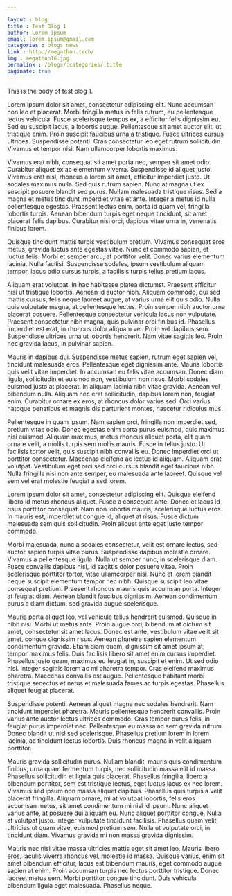 ```yaml
---

layout : blog
title : Test Blog 1
author: Lorem ipsum
email: lorem.ipsum@gmail.com
categories : blogs news
link : http://megathon.tech/
img : megathon16.jpg
permalink : /blogs/:categories/:title
paginate: true
---
```


This is the body of test blog 1.



Lorem ipsum dolor sit amet, consectetur adipiscing elit. Nunc accumsan non leo et placerat. Morbi fringilla metus in felis rutrum, eu pellentesque lectus vehicula. Fusce scelerisque tempus ex, a efficitur felis dignissim eu. Sed eu suscipit lacus, a lobortis augue. Pellentesque sit amet auctor elit, ut tristique enim. Proin suscipit faucibus urna a tristique. Fusce ultrices cursus ultrices. Suspendisse potenti. Cras consectetur leo eget rutrum sollicitudin. Vivamus et tempor nisi. Nam ullamcorper lobortis maximus.

Vivamus erat nibh, consequat sit amet porta nec, semper sit amet odio. Curabitur aliquet ex ac elementum viverra. Suspendisse id aliquet justo. Vivamus erat nisl, rhoncus a lorem sit amet, efficitur imperdiet justo. Ut sodales maximus nulla. Sed quis rutrum sapien. Nunc at magna ut ex suscipit posuere blandit sed purus. Nullam malesuada tristique risus. Sed a magna et metus tincidunt imperdiet vitae et ante. Integer a metus id nulla pellentesque egestas. Praesent lectus enim, porta id quam vel, fringilla lobortis turpis. Aenean bibendum turpis eget neque tincidunt, sit amet placerat felis dapibus. Curabitur nisi orci, dapibus vitae urna in, venenatis finibus lorem.

Quisque tincidunt mattis turpis vestibulum pretium. Vivamus consequat eros metus, gravida luctus ante egestas vitae. Nunc et commodo sapien, et luctus felis. Morbi et semper arcu, at porttitor velit. Donec varius elementum lacinia. Nulla facilisi. Suspendisse sodales, ipsum vestibulum aliquam tempor, lacus odio cursus turpis, a facilisis turpis tellus pretium lacus.

Aliquam erat volutpat. In hac habitasse platea dictumst. Praesent efficitur nisi ut tristique lobortis. Aenean id auctor nibh. Aliquam commodo, dui sed mattis cursus, felis neque laoreet augue, at varius urna elit quis odio. Nulla quis vulputate magna, at pellentesque lectus. Proin semper nibh auctor urna placerat posuere. Pellentesque consectetur vehicula lacus non vulputate. Praesent consectetur nibh magna, quis pulvinar orci finibus id. Phasellus imperdiet est erat, in rhoncus dolor aliquam vel. Proin vel dapibus sem. Suspendisse ultrices urna ut lobortis hendrerit. Nam vitae sagittis leo. Proin nec gravida lacus, in pulvinar sapien.

Mauris in dapibus dui. Suspendisse metus sapien, rutrum eget sapien vel, tincidunt malesuada eros. Pellentesque eget dignissim ante. Mauris lobortis quis velit vitae imperdiet. In accumsan eu felis vitae accumsan. Donec diam ligula, sollicitudin et euismod non, vestibulum non risus. Morbi sodales euismod justo at placerat. In aliquam lacinia nibh vitae gravida. Aenean vel bibendum nulla. Aliquam nec erat sollicitudin, dapibus lorem non, feugiat enim. Curabitur ornare ex eros, at rhoncus dolor varius sed. Orci varius natoque penatibus et magnis dis parturient montes, nascetur ridiculus mus.

Pellentesque in quam ipsum. Nam sapien orci, fringilla non imperdiet sed, pretium vitae odio. Donec egestas enim porta purus euismod, quis maximus nisi euismod. Aliquam maximus, metus rhoncus aliquet porta, elit quam ornare velit, a mollis turpis sem mollis mauris. Fusce in tellus justo. Ut facilisis tortor velit, quis suscipit nibh convallis eu. Donec imperdiet orci ut porttitor consectetur. Maecenas eleifend ac lectus id aliquam. Aliquam erat volutpat. Vestibulum eget orci sed orci cursus blandit eget faucibus nibh. Nulla fringilla nisi non ante semper, eu malesuada ante laoreet. Quisque vel sem vel erat molestie feugiat a sed lorem.

Lorem ipsum dolor sit amet, consectetur adipiscing elit. Quisque eleifend libero id metus rhoncus aliquet. Fusce a consequat ante. Donec et lacus id risus porttitor consequat. Nam non lobortis mauris, scelerisque luctus eros. In mauris est, imperdiet ut congue id, aliquet at risus. Fusce dictum malesuada sem quis sollicitudin. Proin aliquet ante eget justo tempor commodo.

Morbi malesuada, nunc a sodales consectetur, velit est ornare lectus, sed auctor sapien turpis vitae purus. Suspendisse dapibus molestie ornare. Vivamus a pellentesque ligula. Nulla ut semper nunc, in scelerisque diam. Fusce convallis dapibus nisl, id sagittis dolor posuere vitae. Proin scelerisque porttitor tortor, vitae ullamcorper nisi. Nunc et lorem blandit neque suscipit elementum tempor nec nibh. Quisque suscipit leo vitae consequat pretium. Praesent rhoncus mauris quis accumsan porta. Integer at feugiat diam. Aenean blandit faucibus dignissim. Aenean condimentum purus a diam dictum, sed gravida augue scelerisque.

Mauris porta aliquet leo, vel vehicula tellus hendrerit euismod. Quisque in nibh nisi. Morbi ut metus ante. Proin augue orci, bibendum at dictum sit amet, consectetur sit amet lacus. Donec est ante, vestibulum vitae velit sit amet, congue dignissim risus. Aenean pharetra sapien elementum condimentum gravida. Etiam diam quam, dignissim sit amet ipsum at, tempor maximus felis. Duis facilisis libero sit amet enim cursus imperdiet. Phasellus justo quam, maximus eu feugiat in, suscipit et enim. Ut sed odio nisl. Integer sagittis lorem ac mi pharetra tempor. Cras eleifend maximus pharetra. Maecenas convallis est augue. Pellentesque habitant morbi tristique senectus et netus et malesuada fames ac turpis egestas. Phasellus aliquet feugiat placerat.

Suspendisse potenti. Aenean aliquet magna nec sodales hendrerit. Nam tincidunt imperdiet pharetra. Mauris pellentesque hendrerit convallis. Proin varius ante auctor lectus ultrices commodo. Cras tempor purus felis, in feugiat purus imperdiet nec. Pellentesque eu massa ac sem gravida rutrum. Donec blandit ut nisl sed scelerisque. Phasellus pretium lorem in lorem lacinia, ac tincidunt lectus lobortis. Duis rhoncus magna in velit aliquam porttitor.

Mauris gravida sollicitudin purus. Nullam blandit, mauris quis condimentum finibus, urna quam fermentum turpis, nec sollicitudin massa elit id massa. Phasellus sollicitudin et ligula quis placerat. Phasellus fringilla, libero a bibendum porttitor, sem est tristique lectus, eget luctus lacus ex nec lorem. Vivamus sed ipsum non massa aliquet dapibus. Phasellus quis turpis a velit placerat fringilla. Aliquam ornare, mi at volutpat lobortis, felis eros accumsan metus, sit amet condimentum mi nisl id ipsum. Nunc aliquet varius ante, at posuere dui aliquam eu. Nunc aliquet porttitor congue. Nulla at volutpat justo. Integer vulputate tincidunt facilisis. Phasellus quam velit, ultricies ut quam vitae, euismod pretium sem. Nulla ut vulputate orci, in tincidunt diam. Vivamus gravida mi non massa gravida dignissim.

Mauris nec nisi vitae massa ultricies mattis eget sit amet leo. Mauris libero eros, iaculis viverra rhoncus vel, molestie id massa. Quisque varius, enim sit amet bibendum efficitur, lacus est bibendum mauris, eget commodo augue sapien at enim. Proin accumsan turpis nec lectus porttitor tristique. Donec laoreet metus sem. Morbi porttitor congue tincidunt. Duis vehicula bibendum ligula eget malesuada. Phasellus neque.
